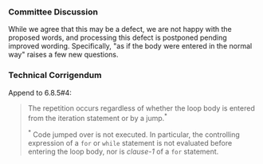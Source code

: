 ### Committee Discussion

While we agree that this may be a defect, we are not happy with the proposed
words, and processing this defect is postponed pending improved wording.
Specifically, "as if the body were entered in the normal way" raises a few new
questions.

### Technical Corrigendum

Append to 6.8.5#4:

> The repetition occurs regardless of whether the loop body is entered from the
> iteration statement or by a jump.<sup>\*</sup>
>
> <sup>\*</sup> Code jumped over is not executed. In particular, the controlling
> expression of a `for` or `while` statement is not evaluated before entering the
> loop body, nor is *clause-1* of a `for` statement.
